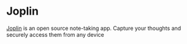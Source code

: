 # Joplin

[Joplin](https://joplinapp.org) is an open source note-taking app. Capture your thoughts and securely access them from any device
